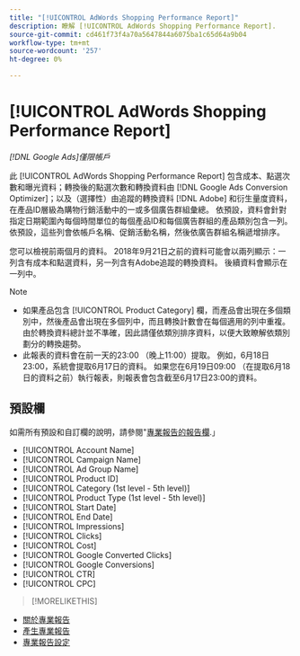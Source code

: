 ```yaml
---
title: "[!UICONTROL AdWords Shopping Performance Report]"
description: 瞭解 [!UICONTROL AdWords Shopping Performance Report].
source-git-commit: cd461f73f4a70a5647844a6075ba1c65d64a9b04
workflow-type: tm+mt
source-wordcount: '257'
ht-degree: 0%

---
```


# [!UICONTROL AdWords Shopping Performance Report]

*[!DNL Google Ads]僅限帳戶*

此 [!UICONTROL AdWords Shopping Performance Report] 包含成本、點選次數和曝光資料；轉換後的點選次數和轉換資料由 [!DNL Google Ads Conversion Optimizer]；以及（選擇性）由追蹤的轉換資料 [!DNL Adobe] 和衍生量度資料，在產品ID層級為購物行銷活動中的一或多個廣告群組彙總。 依預設，資料會針對指定日期範圍內每個時間單位的每個產品ID和每個廣告群組的產品類別包含一列。 依預設，這些列會依帳戶名稱、促銷活動名稱，然後依廣告群組名稱遞增排序。

您可以檢視前兩個月的資料。 2018年9月21日之前的資料可能會以兩列顯示：一列含有成本和點選資料，另一列含有Adobe追蹤的轉換資料。 後續資料會顯示在一列中。

>[!NOTE]
>
>* 如果產品包含 [!UICONTROL Product Category] 欄，而產品會出現在多個類別中，然後產品會出現在多個列中，而且轉換計數會在每個適用的列中重複。 由於轉換資料總計並不準確，因此請僅依類別排序資料，以便大致瞭解依類別劃分的轉換趨勢。
>* 此報表的資料會在前一天的23:00 （晚上11:00）提取。 例如，6月18日23:00，系統會提取6月17日的資料。 如果您在6月19日09:00 （在提取6月18日的資料之前）執行報表，則報表會包含截至6月17日23:00的資料。


## 預設欄

如需所有預設和自訂欄的說明，請參閱&quot;[專業報告的報告欄](specialty-report-columns.md).」

* [!UICONTROL Account Name]
* [!UICONTROL Campaign Name]
* [!UICONTROL Ad Group Name]
* [!UICONTROL Product ID]
* [!UICONTROL Category (1st level - 5th level)]
* [!UICONTROL Product Type (1st level - 5th level)]
* [!UICONTROL Start Date]
* [!UICONTROL End Date]
* [!UICONTROL Impressions]
* [!UICONTROL Clicks]
* [!UICONTROL Cost]
* [!UICONTROL Google Converted Clicks]
* [!UICONTROL Google Conversions]
* [!UICONTROL CTR]
* [!UICONTROL CPC]

>[!MORELIKETHIS]
* [關於專業報告](specialty-report-about.md)
* [產生專業報告](specialty-report-generate.md)
* [專業報告設定](specialty-report-settings.md)

